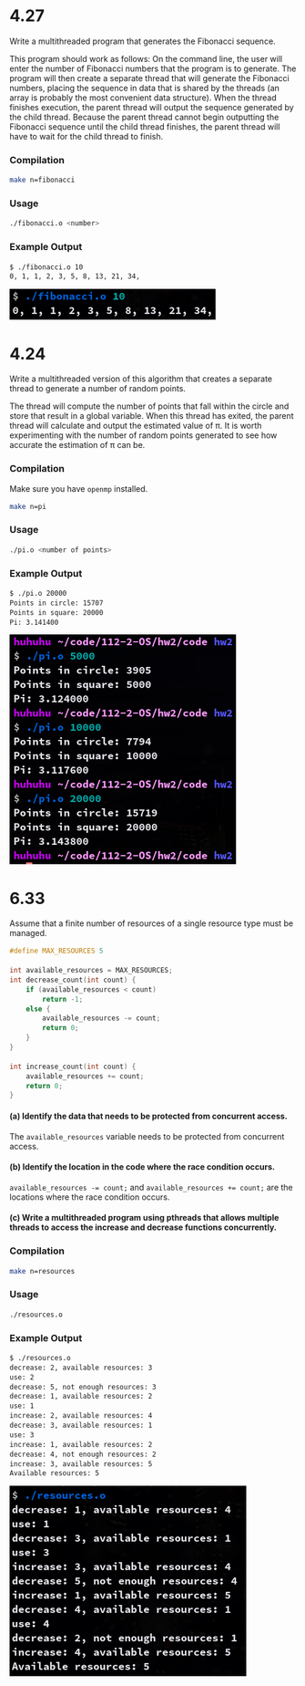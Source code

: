 # 4.27

Write a multithreaded program that generates the Fibonacci sequence.

This program should work as follows: On the command line, the user will enter the number of Fibonacci numbers that the program is to generate. The program will then create a separate thread that will generate the Fibonacci numbers, placing the sequence in data that is shared by the threads (an array is probably the most convenient data structure). When the thread finishes execution, the parent thread will output the sequence generated by the child thread. Because the parent thread cannot begin outputting the Fibonacci sequence until the child thread finishes, the parent thread will have to wait for the child thread to finish.

### Compilation
```sh
make n=fibonacci
```

### Usage
```sh
./fibonacci.o <number>
```

### Example Output
```sh
$ ./fibonacci.o 10
0, 1, 1, 2, 3, 5, 8, 13, 21, 34,
```

![](./images/fibonacci.png)

# 4.24

Write a multithreaded version of this algorithm that creates a separate thread to generate a number of random points.

The thread will compute the number of points that fall within the circle and store that result in a global variable. When this thread has exited, the parent thread will calculate and output the estimated value of π. It is worth experimenting with the number of random points generated to see how accurate the estimation of π can be.

### Compilation

Make sure you have `openmp` installed.
```sh
make n=pi
```

### Usage
```sh
./pi.o <number of points>
```

### Example Output
```sh
$ ./pi.o 20000
Points in circle: 15707
Points in square: 20000
Pi: 3.141400
```

![](./images/pi.png)

# 6.33

Assume that a finite number of resources of a single resource type must be managed.

```c
#define MAX_RESOURCES 5

int available_resources = MAX_RESOURCES;
int decrease_count(int count) {
    if (available_resources < count)
        return -1;
    else {
        available_resources -= count;
        return 0;
    }
}

int increase_count(int count) {
    available_resources += count;
    return 0;
}
```

#### (a) Identify the data that needs to be protected from concurrent access.

The `available_resources` variable needs to be protected from concurrent access.

#### (b) Identify the location in the code where the race condition occurs.

`available_resources -= count;` and `available_resources += count;` are the locations where the race condition occurs.

#### (c) Write a multithreaded program using pthreads that allows multiple threads to access the increase and decrease functions concurrently.

### Compilation
```sh
make n=resources
```

### Usage
```sh
./resources.o 
```

### Example Output
```sh
$ ./resources.o
decrease: 2, available resources: 3
use: 2
decrease: 5, not enough resources: 3
decrease: 1, available resources: 2
use: 1
increase: 2, available resources: 4
decrease: 3, available resources: 1
use: 3
increase: 1, available resources: 2
decrease: 4, not enough resources: 2
increase: 3, available resources: 5
Available resources: 5
```

![](./images/resources.png)